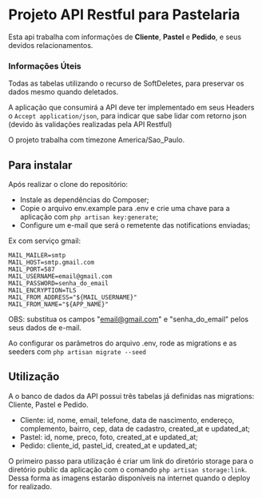# Projeto API Restful para Pastelaria

Esta api trabalha com informações de **Cliente**, **Pastel** e **Pedido**, e seus devidos relacionamentos.

### Informações Úteis
Todas as tabelas utilizando o recurso de SoftDeletes, para preservar os dados mesmo quando deletados.

A aplicação que consumirá a API deve ter implementado em seus Headers o ```Accept application/json```, para indicar que sabe lidar com retorno json (devido às validações realizadas pela API Restful)

O projeto trabalha com timezone America/Sao_Paulo.

## Para instalar

Após realizar o clone do repositório:

- Instale as dependências do Composer;
- Copie o arquivo env.example para .env e crie uma chave para a aplicação com ```php artisan key:generate```;
- Configure um e-mail que será o remetente das notifications enviadas;

Ex com serviço gmail:
```
MAIL_MAILER=smtp
MAIL_HOST=smtp.gmail.com
MAIL_PORT=587
MAIL_USERNAME=email@gmail.com
MAIL_PASSWORD=senha_do_email
MAIL_ENCRYPTION=TLS
MAIL_FROM_ADDRESS="${MAIL_USERNAME}"
MAIL_FROM_NAME="${APP_NAME}"
```

OBS: substitua os campos "email@gmail.com" e "senha_do_email" pelos seus dados de e-mail.

Ao configurar os parâmetros do arquivo .env, rode as migrations e as seeders com ```php artisan migrate --seed```

## Utilização

A o banco de dados da API possui três tabelas já definidas nas migrations: Cliente, Pastel e Pedido.

- Cliente: id, nome, email, telefone, data de nascimento, endereço, complemento, bairro, cep, data de cadastro, created_at e updated_at;
- Pastel: id, nome, preco, foto, created_at e updated_at;
- Pedido: cliente_id, pastel_id, created_at e updated_at;

O primeiro passo para utilização é criar um link do diretório storage para o diretório public da aplicação com o comando ```php artisan storage:link```. Dessa forma as imagens estarão disponíveis na internet quando o deploy for realizado.

